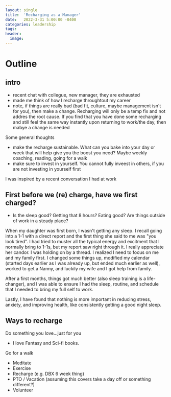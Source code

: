 ```yaml
---
layout: single
title:  'Recharging as a Manager'
date:   2022-3-31 5:00:00 -0400
categories: leadership
tags:
header:
  image:
---
```


# Outline
## intro
- recent chat with collegue, new manager, they are exhausted
- made me think of how I recharge throughtout my career
- note, if things are really bad (bad fit, culture, maybe management isn't for you), then make a change. Recharging will only be a temp fix and not addres the root cause. If you find that you have done some recharging and still feel the same way instantly upon returning to work/the day, then mabye a change is needed

Some general thoughts
- make the recharge sustainable. What can you bake into your day or week that will help give you the boost you need? Maybe weekly coaching, reading, going for a walk
- make sure to invest in yourself. You cannot fully inveest in others, if you are not investing in yourself first

I was inspired by a recent conversation I had at work

## First before we (re) charge, have we first charged?
- Is the sleep good? Getting that 8 hours? Eating good? Are things outside of work in a steady place?

When my daughter was first born, I wasn't getting any sleep. I recall going into a 1-1 with a direct report and the first thing she said to me was "you look tired".  I had tried to muster all the typical energy and excitment that I normally bring to 1-1s, but my report saw right through it. I really appreciate her candor. I was holding on by a thread. I realized I need to focus on me and my family first. I changed some things up, modified my calendar (started days earlier as I was already up, but ended much earlier as well), worked to get a Nanny, and luckily my wife and I got help from family.

After a first months, things got much better (also sleep training is a life-changer), and I was able to ensure I had the sleep, routine, and schedule that I needed to bring my full self to work.

Lastly, I have found that nothing is more important in reducing stress, anxiety, and improving health, like consistently getting a good night sleep.

## Ways to recharge
Do something you love...just for you
- I love Fantasy and Sci-fi books.

Go for a walk
- Meditate
- Exercise
- Recharge (e.g. DBX 6 week thing)
- PTO / Vacation (assuming this covers take a day off or something different?)
- Volunteer

